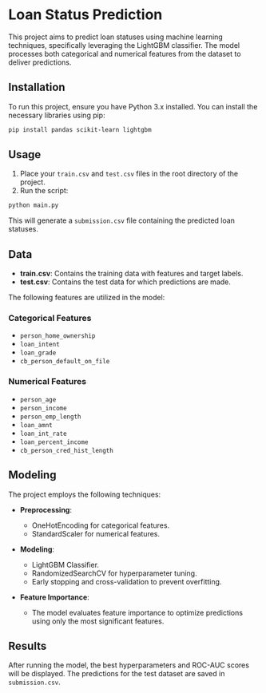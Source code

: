 
# Loan Status Prediction

This project aims to predict loan statuses using machine learning techniques, specifically leveraging the LightGBM classifier. The model processes both categorical and numerical features from the dataset to deliver predictions.


## Installation

To run this project, ensure you have Python 3.x installed. You can install the necessary libraries using pip:

```bash
pip install pandas scikit-learn lightgbm
```

## Usage

1. Place your `train.csv` and `test.csv` files in the root directory of the project.
2. Run the script:

```bash
python main.py
```

This will generate a `submission.csv` file containing the predicted loan statuses.

## Data

- **train.csv**: Contains the training data with features and target labels.
- **test.csv**: Contains the test data for which predictions are made.

The following features are utilized in the model:

### Categorical Features

- `person_home_ownership`
- `loan_intent`
- `loan_grade`
- `cb_person_default_on_file`

### Numerical Features

- `person_age`
- `person_income`
- `person_emp_length`
- `loan_amnt`
- `loan_int_rate`
- `loan_percent_income`
- `cb_person_cred_hist_length`

## Modeling

The project employs the following techniques:

- **Preprocessing**: 
  - OneHotEncoding for categorical features.
  - StandardScaler for numerical features.

- **Modeling**: 
  - LightGBM Classifier.
  - RandomizedSearchCV for hyperparameter tuning.
  - Early stopping and cross-validation to prevent overfitting.

- **Feature Importance**: 
  - The model evaluates feature importance to optimize predictions using only the most significant features.

## Results

After running the model, the best hyperparameters and ROC-AUC scores will be displayed. The predictions for the test dataset are saved in `submission.csv`.


```

